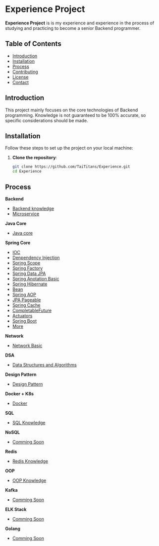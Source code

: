 # Experience Project

**Experience Project** is is my experience and experience in the process of studying and practicing to become a senior Backend programmer.

## Table of Contents

- [Introduction](#introduction)
- [Installation](#installation)
- [Process](#process)
- [Contributing](#contributing)
- [License](#license)
- [Contact](#contact)

## Introduction

This project mainly focuses on the core technologies of Backend programming. Knowledge is not guaranteed to be 100% accurate, so specific considerations should be made.

## Installation

Follow these steps to set up the project on your local machine:

1. **Clone the repository**:

   ```bash
   git clone https://github.com/TaiTitans/Experience.git
   cd Experience

## Process

**Backend**
- [Backend knowledge](https://github.com/TaiTitans/Experience/tree/main/Documents/4.%20Backend%20Develop)
- [Microservice](https://github.com/TaiTitans/Experience/tree/main/Documents/4.%20Backend%20Develop/Microservices)

**Java Core**
- [Java core](https://github.com/TaiTitans/Experience/tree/main/Documents/5.%20Java%20Core)

**Spring Core**
- [IOC](https://github.com/TaiTitans/Experience/blob/main/Documents/7.%20SpringCore/IOC.md)
- [Denpendency Injection](https://github.com/TaiTitans/Experience/blob/main/Documents/7.%20SpringCore/Denpendency%20Injection.md)
- [Spring Scope](https://github.com/TaiTitans/Experience/blob/main/Documents/7.%20SpringCore/Spring%20Scope.md)
- [Spring Factory](https://github.com/TaiTitans/Experience/blob/main/Documents/7.%20SpringCore/Spring%20Factory.md)
- [Spring Data JPA](https://github.com/TaiTitans/Experience/blob/main/Documents/7.%20SpringCore/Spring%20Data%20JPA.md)
- [Spring Anotation Basic](https://github.com/TaiTitans/Experience/tree/main/Documents/7.%20SpringCore/Anotation)
- [Spring Hibernate](https://github.com/TaiTitans/Experience/blob/main/Documents/2.%20SpringBoot/HibernateLifecycle.md)
- [Bean](https://github.com/TaiTitans/Experience/blob/main/Documents/7.%20SpringCore/Bean.md)
- [Spring AOP](https://github.com/TaiTitans/Experience/blob/main/Documents/7.%20SpringCore/Spring%20AOP.md)
- [JPA Pageable](https://github.com/TaiTitans/Experience/blob/main/Documents/2.%20SpringBoot/Pageable.md)
- [Spring Cache](https://github.com/TaiTitans/Experience/blob/main/Documents/2.%20SpringBoot/Spring%20Cache.md)
- [CompletableFuture](https://github.com/TaiTitans/Experience/blob/main/Documents/2.%20SpringBoot/CompletableFuture.md)
- [Actuators](https://github.com/TaiTitans/Experience/blob/main/Documents/2.%20SpringBoot/Actuators.md)
- [Spring Boot](https://github.com/TaiTitans/Experience/tree/main/Documents/2.%20SpringBoot)
- [More](https://github.com/TaiTitans/Experience/tree/main/Documents/7.%20SpringCore)

**Network**
- [Network Basic](https://github.com/TaiTitans/Experience/tree/main/Documents/10.%20Network)

**DSA**
- [Data Structures and Algorithms](https://github.com/TaiTitans/Experience/tree/main/Documents/14.DSA)

**Design Pattern**
- [Design Pattern](https://github.com/TaiTitans/Experience/tree/main/Documents/13.%20Design%20Pattern)

**Docker + K8s**
- [Docker](https://github.com/TaiTitans/Experience/tree/main/Documents/15.Docker)

**SQL**
- [SQL Knowledge](https://github.com/TaiTitans/Experience/tree/main/Documents/6.%20SQL)

**NoSQL**
- [Comming Soon]()

**Redis**
- [Redis Knowledge](https://github.com/TaiTitans/Experience/tree/main/Documents/9.%20Redis)

**OOP**
- [OOP Knowledge](https://github.com/TaiTitans/Experience/tree/main/Documents/8.%20OOP)

**Kafka**
- [Comming Soon]()

**ELK Stack**
- [Comming Soon]()

**Golang**
- [Comming Soon]()
